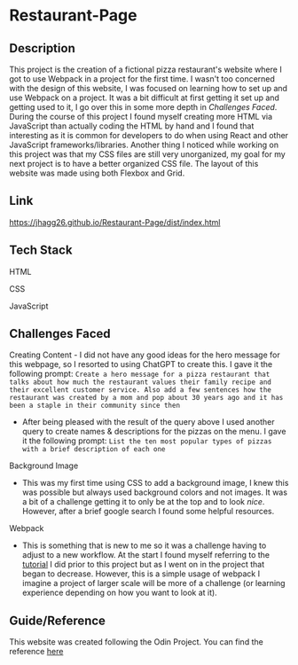 # Restaurant-Page

## Description
This project is the creation of a fictional pizza restaurant's website where I got to use Webpack in a project for the first time. I wasn't too concerned with the design of this website, I was focused on learning how to set up and use Webpack on a project. It was a bit difficult at first getting it set up and getting used to it, I go over this in some more depth in *Challenges Faced*. During the course of this project I found myself creating more HTML via JavaScript than actually coding the HTML by hand and I found that interesting as it is common for developers to do when using React and other JavaScript frameworks/libraries. Another thing I noticed while working on this project was that my CSS files are still very unorganized, my goal for my next project is to have a better organized CSS file. The layout of this website was made using both Flexbox and Grid.

## Link
https://jhagg26.github.io/Restaurant-Page/dist/index.html

## Tech Stack

HTML

CSS

JavaScript

## Challenges Faced
Creating Content
    - I did not have any good ideas for the hero message for this webpage, so I resorted to using ChatGPT to create this. I gave it the following prompt: `Create a hero message for a pizza restaurant that talks about how much the restaurant values their family recipe and their excellent customer service. Also add a few sentences how the restaurant was created by a mom and pop about 30 years ago and it has been a staple in their community since then`

 - After being pleased with the result of the query above I used another query to create names & descriptions for the pizzas on the menu. I gave it the following prompt: `List the ten most popular types of pizzas with a brief description of each one`

Background Image

- This was my first time using CSS to add a background image, I knew this was possible but always used background colors and not images. It was a bit of a challenge getting it to only be at the top and to look *nice*. However, after a brief google search I found some helpful resources.

Webpack

- This is something that is new to me so it was a challenge having to adjust to a new workflow. At the start I found myself referring to the [tutorial](https://webpack.js.org/guides/getting-started/) I did prior to this project but as I went on in the project that began to decrease. However, this is a simple usage of webpack I imagine a project of larger scale will be more of a challenge (or learning experience depending on how you want to look at it).

## Guide/Reference
This website was created following the Odin Project. You can find the reference [here](https://www.theodinproject.com/lessons/node-path-javascript-restaurant-page)
